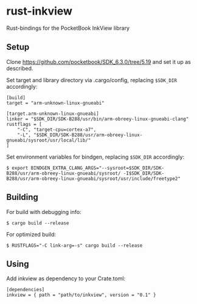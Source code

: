 # rust-inkview
Rust-bindings for the PocketBook InkView library
## Setup
Clone <https://github.com/pocketbook/SDK_6.3.0/tree/5.19> and set it up as described.

Set target and library directory via .cargo/config, replacing `$SDK_DIR` accordingly:
```
[build]
target = "arm-unknown-linux-gnueabi"

[target.arm-unknown-linux-gnueabi]
linker = "$SDK_DIR/SDK-B288/usr/bin/arm-obreey-linux-gnueabi-clang"
rustflags = [
	"-C", "target-cpu=cortex-a7",
	"-L", "$SDK_DIR/SDK-B288/usr/arm-obreey-linux-gnueabi/sysroot/usr/local/lib/"
]
```
Set environment variables for bindgen, replacing `$SDK_DIR` accordingly:
```
$ export BINDGEN_EXTRA_CLANG_ARGS="--sysroot=$SDK_DIR/SDK-B288/usr/arm-obreey-linux-gnueabi/sysroot/ -I$SDK_DIR/SDK-B288/usr/arm-obreey-linux-gnueabi/sysroot/usr/include/freetype2"
```
## Building
For build with debugging info:
```
$ cargo build --release
```
For optimized build:
```
$ RUSTFLAGS="-C link-arg=-s" cargo build --release
```
## Using
Add inkview as dependency to your Crate.toml:
```
[dependencies]
inkview = { path = "path/to/inkview", version = "0.1" }
```
